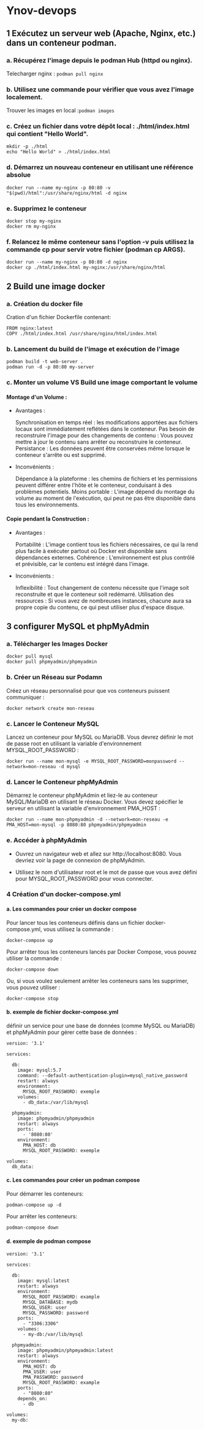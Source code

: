 # Ynov-devops
## 1 Exécutez un serveur web (Apache, Nginx, etc.) dans un conteneur podman.
### a. Récupérez l'image depuis le podman Hub (httpd ou nginx).

Telecharger nginx :  ```podman pull nginx```

### b. Utilisez une commande pour vérifier que vous avez l'image localement.

Trouver les images en local :```podman images```

### c. Créez un fichier dans votre dépôt local : ./html/index.html qui contient "Hello World".

```
mkdir -p ./html
echo "Hello World" > ./html/index.html
```

### d. Démarrez un nouveau conteneur en utilisant une référence absolue

```
docker run --name my-nginx -p 80:80 -v "$(pwd)/html":/usr/share/nginx/html -d nginx
```

### e. Supprimez le conteneur

```
docker stop my-nginx
docker rm my-nginx
```

### f. Relancez le même conteneur sans l'option -v puis utilisez la commande cp pour servir votre fichier (podman cp ARGS).

```
docker run --name my-nginx -p 80:80 -d nginx
docker cp ./html/index.html my-nginx:/usr/share/nginx/html
```

## 2 Build une image docker

### a. Création du docker file


Cration d'un fichier Dockerfile contenant:

```
FROM nginx:latest
COPY ./html/index.html /usr/share/nginx/html/index.html
```

### b. Lancement du build de l'image et exécution de l'image 

``` 
podman build -t web-server . 
podman run -d -p 80:80 my-server
```

### c. Monter un volume VS Build une image comportant le volume

#### Montage d'un Volume :

- Avantages :  

    Synchronisation en temps réel : les modifications apportées aux fichiers locaux sont immédiatement reflétées dans le conteneur.
    Pas besoin de reconstruire l'image pour des changements de contenu : Vous pouvez mettre à jour le contenu sans arrêter ou reconstruire le conteneur.
    Persistance : Les données peuvent être conservées même lorsque le conteneur s'arrête ou est supprimé.

- Inconvénients :  

    Dépendance à la plateforme : les chemins de fichiers et les permissions peuvent différer entre l'hôte et le conteneur, conduisant à des problèmes potentiels.
    Moins portable : L'image dépend du montage du volume au moment de l'exécution, qui peut ne pas être disponible dans tous les environnements.

#### Copie pendant la Construction :

- Avantages :  

    Portabilité : L'image contient tous les fichiers nécessaires, ce qui la rend plus facile à exécuter partout où Docker est disponible sans dépendances externes.
    Cohérence : L'environnement est plus contrôlé et prévisible, car le contenu est intégré dans l'image.

- Inconvénients :  

    Inflexibilité : Tout changement de contenu nécessite que l'image soit reconstruite et que le conteneur soit redémarré.
    Utilisation des ressources : Si vous avez de nombreuses instances, chacune aura sa propre copie du contenu, ce qui peut utiliser plus d'espace disque.

## 3 configurer MySQL et phpMyAdmin

### a. Télécharger les Images Docker

```
docker pull mysql
docker pull phpmyadmin/phpmyadmin
```

### b. Créer un Réseau sur Podamn

Créez un réseau personnalisé pour que vos conteneurs puissent communiquer :

```
docker network create mon-reseau
```

### c.  Lancer le Conteneur MySQL
Lancez un conteneur pour MySQL ou MariaDB. Vous devrez définir le mot de passe root en utilisant la variable d'environnement MYSQL_ROOT_PASSWORD :
```
docker run --name mon-mysql -e MYSQL_ROOT_PASSWORD=monpassword --network=mon-reseau -d mysql
```

### d. Lancer le Conteneur phpMyAdmin
Démarrez le conteneur phpMyAdmin et liez-le au conteneur MySQL/MariaDB en utilisant le réseau Docker. Vous devez spécifier le serveur en utilisant la variable d'environnement PMA_HOST :
```
docker run --name mon-phpmyadmin -d --network=mon-reseau -e PMA_HOST=mon-mysql -p 8080:80 phpmyadmin/phpmyadmin
```

### e. Accéder à phpMyAdmin

 - Ouvrez un navigateur web et allez sur http://localhost:8080. Vous devriez voir la page de connexion de phpMyAdmin.

 - Utilisez le nom d'utilisateur root et le mot de passe que vous avez défini pour MYSQL_ROOT_PASSWORD pour vous connecter.

### 4 Création d'un docker-compose.yml

#### a. Les commandes pour créer un docker compose

Pour lancer tous les conteneurs définis dans un fichier docker-compose.yml, vous utilisez la commande :

```
docker-compose up
```

Pour arrêter tous les conteneurs lancés par Docker Compose, vous pouvez utiliser la commande :

```
docker-compose down
```

Ou, si vous voulez seulement arrêter les conteneurs sans les supprimer, vous pouvez utiliser :


```
docker-compose stop
```

#### b. exemple de fichier docker-compose.yml

définir un service pour une base de données (comme MySQL ou MariaDB) et phpMyAdmin pour gérer cette base de données :

```
version: '3.1'

services:

  db:
    image: mysql:5.7
    command: --default-authentication-plugin=mysql_native_password
    restart: always
    environment:
      MYSQL_ROOT_PASSWORD: exemple
    volumes:
      - db_data:/var/lib/mysql

  phpmyadmin:
    image: phpmyadmin/phpmyadmin
    restart: always
    ports:
      - '8080:80'
    environment:
      PMA_HOST: db
      MYSQL_ROOT_PASSWORD: exemple

volumes:
  db_data:
```

#### c. Les commandes pour créer un podman compose

Pour démarrer les conteneurs:

```podman-compose up -d```

Pour arrêter les conteneurs:

```podman-compose down```

#### d. exemple de podman compose

```
version: '3.1'

services:

  db:
    image: mysql:latest
    restart: always
    environment:
      MYSQL_ROOT_PASSWORD: example
      MYSQL_DATABASE: mydb
      MYSQL_USER: user
      MYSQL_PASSWORD: password
    ports:
      - "3306:3306"
    volumes:
      - my-db:/var/lib/mysql

  phpmyadmin:
    image: phpmyadmin/phpmyadmin:latest
    restart: always
    environment:
      PMA_HOST: db
      PMA_USER: user
      PMA_PASSWORD: password
      MYSQL_ROOT_PASSWORD: example
    ports:
      - "8080:80"
    depends_on:
      - db

volumes:
  my-db:
```
